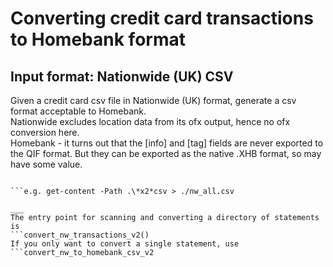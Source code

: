 # Converting credit card transactions to Homebank format
## Input format: Nationwide (UK) CSV

Given a credit card csv file in Nationwide (UK) format, generate a csv format acceptable to Homebank.  
Nationwide excludes location data from its ofx output, hence no ofx conversion here.  
Homebank - it turns out that the [info] and [tag] fields are never exported to the QIF format. But they can be exported as the native .XHB format, so may have some value.

```get-content -Path .\(wildcard) >    
   
```e.g. get-content -Path .\*x2*csv > ./nw_all.csv  

___
The entry point for scanning and converting a directory of statements is 
```convert_nw_transactions_v2()
If you only want to convert a single statement, use ```convert_nw_to_homebank_csv_v2

